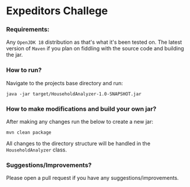 # Expeditors Challege

### Requirements:
Any `OpenJDK 18` distribution as that's what it's been tested on. The latest version of `Maven` if you plan on fiddling with the source code and building the jar.

### How to run?
Navigate to the projects base directory and run:
```
java -jar target/HouseholdAnalyzer-1.0-SNAPSHOT.jar
```

### How to make modifications and build your own jar?
After making any changes run the below to create a new jar:
```
mvn clean package
```
All changes to the directory structure will be handled in the `HouseholdAnalyzer` class. 

### Suggestions/Improvements?
Please open a pull request if you have any suggestions/improvements.
